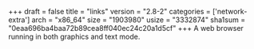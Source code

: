 +++
draft = false
title = "links"
version = "2.8-2"
categories = ['network-extra']
arch = "x86_64"
size = "1903980"
usize = "3332874"
sha1sum = "0eaa696ba4baa72b89cea8ff040ec24c20a1d5cf"
+++
A web browser running in both graphics and text mode.